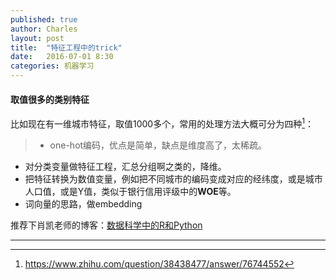 ```yaml
---
published: true
author: Charles
layout: post
title:  "特征工程中的trick"
date:   2016-07-01 8:30
categories: 机器学习
---
```


#### 取值很多的类别特征

比如现在有一维城市特征，取值1000多个，常用的处理方法大概可分为四种[^1]：

> - one-hot编码，优点是简单，缺点是维度高了，太稀疏。    
- 对分类变量做特征工程，汇总分组啊之类的，降维。   
- 把特征转换为数值变量，例如把不同城市的编码变成对应的经纬度，或是城市人口值，或是Y值，类似于银行信用评级中的**WOE**等。   
- 词向量的思路，做embedding

推荐下肖凯老师的博客：[数据科学中的R和Python](http://xccds1977.blogspot.com/)

---

[^1]:https://www.zhihu.com/question/38438477/answer/76744552

